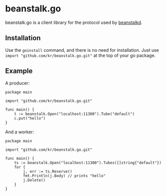 # beanstalk.go

beanstalk.go is a client library for the protocol used by [beanstalkd][].

## Installation

Use the `goinstall` command, and there is no need for installation. Just use
`import "github.com/kr/beanstalk.go.git"` at the top of your go package.

## Example

A producer:

    package main

    import "github.com/kr/beanstalk.go.git"

    func main() {
        t := beanstalk.Open("localhost:11300").Tube("default")
        c.put("hello")
    }

And a worker:

    package main

    import "github.com/kr/beanstalk.go.git"

    func main() {
        ts := beanstalk.Open("localhost:11300").Tubes([]string{"default"})
        for {
            j, err := ts.Reserve()
            fmt.Println(j.Body) // prints "hello"
            j.Delete()
        }
    }

[beanstalkd]: http://kr.github.com/beanstalkd/

